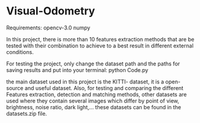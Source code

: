 # Visual-Odometry
Requirements:
opencv-3.0 
numpy

In this project, there is more than 10 features extraction methods that are be tested 
with their combination to achieve to a best result in different external conditions.

For testing the project, only change the dataset path and the paths for saving results and put into your terminal:
python Code.py

the main dataset used in this project is the KITTI- dataset, it is a open-source and useful dataset.
Also, for testing and comparing the different Features extraction, detection and matching methods, other 
datasets are used where they contain several images which differ by point of view, brightness, noise ratio, dark light,...
these datasets can be found in the datasets.zip file.

